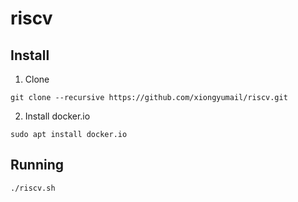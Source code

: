 # riscv

## Install

1. Clone

```
git clone --recursive https://github.com/xiongyumail/riscv.git
```

2. Install docker.io

```
sudo apt install docker.io
```

## Running

```
./riscv.sh
```